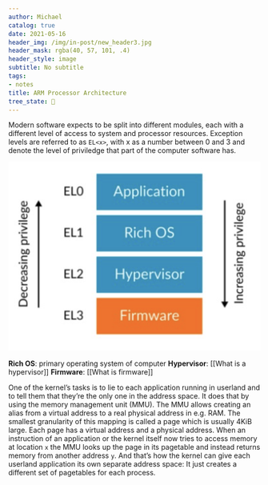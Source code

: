 ```yaml
---
author: Michael
catalog: true
date: 2021-05-16
header_img: /img/in-post/new_header3.jpg
header_mask: rgba(40, 57, 101, .4)
header_style: image
subtitle: No subtitle
tags:
- notes
title: ARM Processor Architecture
tree_state: 🌱
---
```


Modern software expects to be split into different modules, each with a different level of access to system and processor resources. Exception levels are referred to as `EL<x>`, with x as a number between 0 and 3 and denote the level of priviledge that part of the computer software has.

![](../search_pics/Pasted%20image%2020210507202533.png)

**Rich OS**: primary operating system of computer
**Hypervisor**: [[What is a hypervisor]]
**Firmware**: [[What is firmware]]


One of the kernel’s tasks is to lie to each application running in userland and to tell them that they’re the only one in the address space. It does that by using the memory management unit (MMU). The MMU allows creating an alias from a virtual address to a real physical address in e.g. RAM. The smallest granularity of this mapping is called a page which is usually 4KiB large. Each page has a virtual address and a physical address. When an instruction of an application or the kernel itself now tries to access memory at location `x` the MMU looks up the page in its pagetable and instead returns memory from another address `y`. And that’s how the kernel can give each userland application its own separate address space: It just creates a different set of pagetables for each process.